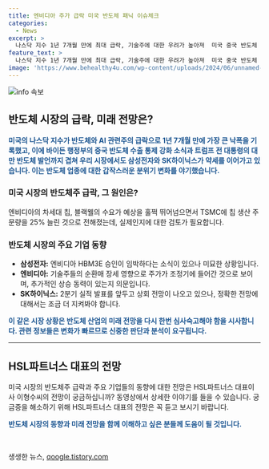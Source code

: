```yaml
---
title: 엔비디아 주가 급락 미국 반도체 패닉 이슈체크
categories:
  - News
excerpt: >
  나스닥 지수 1년 7개월 만에 최대 급락, 기술주에 대한 우려가 높아져  미국 중국 반도체 수출 통제 강화 및 대만 반도체 발언에 영향 받는 가운데, 삼성전자와 SK하이닉스 약세 지속. HSL파트너스 대표이사 이형수와의 전망에 주목. 엔비디아, TSMC 등 관련 주요 소식과 기술주들의 순환매 장세 영향, 삼성전자와 SK하이닉스의 실적 전망까지 다뤄짐. SBS Biz 제보 홈페이지에서 자세한 내용 시청 가능. (150자)
feature_text: >
  나스닥 지수 1년 7개월 만에 최대 급락, 기술주에 대한 우려가 높아져  미국 중국 반도체 수출 통제 강화 및 대만 반도체 발언에 영향 받는 가운데, 삼성전자와 SK하이닉스 약세 지속. HSL파트너스 대표이사 이형수와의 전망에 주목. 엔비디아, TSMC 등 관련 주요 소식과 기술주들의 순환매 장세 영향, 삼성전자와 SK하이닉스의 실적 전망까지 다뤄짐. SBS Biz 제보 홈페이지에서 자세한 내용 시청 가능. (150자)
image: 'https://www.behealthy4u.com/wp-content/uploads/2024/06/unnamed-file.png'
---
```


<p><img src="https://www.behealthy4u.com/wp-content/uploads/2024/06/unnamed-file.png" alt="info 속보" /></p>

<h2 data-ke-size="size26">반도체 시장의 급락, 미래 전망은?</h2>

<p data-ke-size="size16"><b><span style="color: #1a5490;">미국의 나스닥 지수가 반도체와 AI 관련주의 급락으로 1년 7개월 만에 가장 큰 낙폭을 기록했고, 이에 바이든 행정부의 중국 반도체 수출 통제 강화 소식과 트럼프 전 대통령의 대만 반도체 발언까지 겹쳐 우리 시장에서도 삼성전자와 SK하이닉스가 약세를 이어가고 있습니다. 이는 반도체 업종에 대한 갑작스러운 분위기 변화를 야기했습니다.</span></b></p>

<h3 data-ke-size="size24">미국 시장의 반도체주 급락, 그 원인은?</h3>

<p data-ke-size="size16">엔비디아의 차세대 칩, 블랙웰의 수요가 예상을 훌쩍 뛰어넘으면서 TSMC에 칩 생산 주문량을 25% 늘린 것으로 전해졌는데, 실제인지에 대한 검토가 필요합니다.</p>

<h3 data-ke-size="size24">반도체 시장의 주요 기업 동향</h3>

<ul>
  <li><b>삼성전자:</b> 엔비디아 HBM3E 승인이 임박하다는 소식이 있으나 미묘한 상황입니다.</li>
  <li><b>엔비디아:</b> 기술주들의 순환매 장세 영향으로 주가가 조정기에 들어간 것으로 보이며, 추가적인 상승 동력이 있는지 의문입니다.</li>
  <li><b>SK하이닉스:</b> 2분기 실적 발표를 앞두고 상회 전망이 나오고 있으나, 정확한 전망에 대해서는 조금 더 지켜봐야 합니다.</li>
</ul>

<p data-ke-size="size16"><b><span style="color: #1a5490;">이 같은 시장 상황은 반도체 산업의 미래 전망을 다시 한번 심사숙고해야 함을 시사합니다. 관련 정보들은 변화가 빠르므로 신중한 판단과 분석이 요구됩니다.</span></b></p>

<hr>

<h2 data-ke-size="size26">HSL파트너스 대표의 전망</h2>

<p data-ke-size="size16">미국 시장의 반도체주 급락과 주요 기업들의 동향에 대한 전망은 HSL파트너스 대표이사 이형수씨의 전망이 궁금하십니까? 동영상에서 상세한 이야기를 들을 수 있습니다. 궁금증을 해소하기 위해 HSL파트너스 대표의 전망은 꼭 듣고 보시기 바랍니다. </p>

<p data-ke-size="size16"><b><span style="color: #1a5490;">반도체 시장의 동향과 미래 전망을 함께 이해하고 싶은 분들께 도움이 될 것입니다.</span></b></p>

<p data-ke-size="size16">&nbsp;</p>
생생한 뉴스, <a href="https://qoogle.tistory.com" rel="dofollow">qoogle.tistory.com</a>


